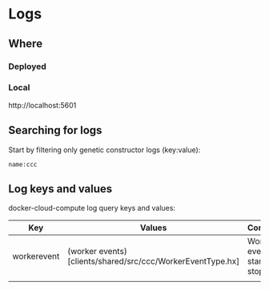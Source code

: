 # Logs

## Where

### Deployed

### Local

http://localhost:5601

## Searching for logs

Start by filtering only genetic constructor logs (key:value):

	name:ccc

## Log keys and values

docker-cloud-compute log query keys and values:

| Key | Values | Comment|
|---|---|---|
|workerevent| (worker events)[clients/shared/src/ccc/WorkerEventType.hx]  | Worker events, start, stop, etc  |
|   |   |   |